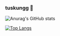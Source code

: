 ### tuskungg 👋

![Anurag's GitHub stats](https://github-readme-stats.vercel.app/api?username=tuskingcup&show_icons=true&theme=tokyonight)

[![Top Langs](https://github-readme-stats.vercel.app/api/top-langs/?username=tuskingcup&langs_count=8&theme=tokyonight)](https://github.com/anuraghazra/github-readme-stats)


<!-- [![willianrod's wakatime stats](https://github-readme-stats.vercel.app/api/wakatime?username=tuskingcup)](https://github.com/anuraghazra/github-readme-stats) -->


<!--
**tuskingcup/tuskingcup** is a ✨ _special_ ✨ repository because its `README.md` (this file) appears on your GitHub profile.

Here are some ideas to get you started:

- 🔭 I’m currently working on ...
- 🌱 I’m currently learning ...
- 👯 I’m looking to collaborate on ...
- 🤔 I’m looking for help with ...
- 💬 Ask me about ...
- 📫 How to reach me: ...
- 😄 Pronouns: ...
- ⚡ Fun fact: ...
-->
